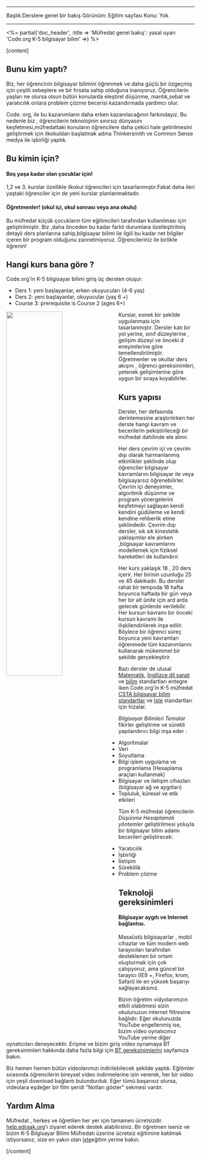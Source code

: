 * * *

Başlık:Derslere genel bir bakış Görünüm: Eğitim sayfası Konu: Yok

* * *

<%= partial('doc_header', :title => 'Müfredat genel bakış': yasal uyarı 'Code.org K-5 bilgisayar bilim' =>) %>

[content]

## Bunu kim yaptı?

Biz, her öğrencinin bilgisayar bilimini öğrenmek ve daha güçlü bir özgeçmiş için çeşitli sebeplere ve bir fırsata sahip olduğuna inanıyoruz. Öğrencilerin yaşları ne olursa olsun bütün konularda eleştirel düşünme, mantık,sebat ve yaratıcılık onlara problem çözme becerisi kazandırmada yardımcı olur.

Code. org, ile bu kazanımların daha erken kazanılacağının farkındayız. Bu nedenle biz , öğrencilerin teknolojinin sınırsız dünyasını keşfetmesi,müfredattaki konuların öğrencilere daha çekici hale getirilmesini geliştirmek için ilkokuldan başlatmak adına Thinkersmith ve Common Sense medya ile işbirliği yaptık.

## Bu kimin için?

#### Beş yaşa kadar olan çocuklar için!

1,2 ve 3. kurslar özellikle ilkokul öğrencileri için tasarlanmıştır.Fakat daha ileri yaştaki öğrenciler için de yeni kurslar planlanmaktadır.

#### Öğretmenler! (okul içi, okul sonrası veya ana okulu)

Bu müfredat küçük çocukların tüm eğitimcileri tarafından kullanılması için geliştirilmiştir. Biz ,daha önceden bu kadar farklı durumlara özelleştirilmiş detaylı ders planlarına sahip,bilgisayar bilimi ile ilgili bu kadar net bilgiler içeren bir program olduğunu zannetmiyoruz. Öğrencileriniz ile birlikte öğrenin!

## Hangi kurs bana göre ?

Code.org'in K-5 bilgisayar bilimi giriş üç dersten oluşur:

  * Ders 1: yeni başlayanlar, erken okuyucuları (4-6 yaş)
  * Ders 2: yeni başlayanlar, okuyucular (yaş 6 +)
  * Course 3: prerequisite is Course 2 (ages 6+)

<img src="courses.png" style="width: 50%; min-width: 300px; float: left;" />

Kurslar, esnek bir şekilde uygulanması için tasarlanmıştır. Dersler katı bir yol yerine, sınıf düzeylerine , gelişim düzeyi ve önceki d eneyimlerine göre temellendirilmiştir. Öğretmenler ve okullar ders akışını , öğrenci gereksinimleri, yetenek gelişimlerine göre uygun bir sıraya koyabilirler.

## Kurs yapısı

Dersler, her defasında derinlemesine araştırılırken her derste hangi kavram ve becerilerin pekiştirileceği bir müfredat dahilinde ele alınır.

Her ders çevrim içi ve çevrim dışı olarak harmanlanmış etkinlikler şeklinde olup öğrenciler bilgisayar kavramlarını bilgisayar ile veya bilgisayarsız öğrenebilirler. Çevrim içi deneyimler, algoritmik düşünme ve program yönergelerini keşfetmeyi sağlayan kendi kendini güdüleme ve kendi kendine rehberlik etme şeklindedir. Çevrim dışı dersler, sık sık kinestetik yaklaşımlar ele alırken ,bilgisayar kavramlarını modellemek için fiziksel hareketleri de kullandırır.

Her kurs yaklaşık 18 , 20 ders içerir. Her birinin uzunluğu 25 ve 45 dakikadır. Bu dersler rahat bir tempoda 18 hafta boyunca haftada bir gün veya her bir alt ünite için ard arda gelecek günlerde verilebilir. Her kursun kavramı bir önceki kursun kavramı ile ilişkilendirilerek inşa edilir. Böylece bir öğrenci süreç boyunca yeni kavramları öğrenmede tüm kazanımlarını kullanarak mükemmel bir şekilde gerçekleştirir.

Bazı dersler de ulusal [Matematik](http://www.corestandards.org/Math/), [İngilizce dil sanat](http://www.corestandards.org/ELA-Literacy/) ve [bilim](http://www.nextgenscience.org/next-generation-science-standards) standartları entegre iken Code.org'in K-5 müfredat [CSTA bilgisayar bilim standartlar](http://csta.acm.org/Curriculum/sub/K12Standards.html) ve [Iste](http://www.iste.org/STANDARDS) standartları için hizalar.

*Bilgisayar Bilimleri Temalar* fikirler geliştirme ve sürekli yapılandırıcı bilgi inşa eder :

  * Algoritmalar
  * Veri
  * Soyutlama
  * Bilgi işlem uygulama ve programlama (Hesaplama araçları kullanmak)
  * Bilgisayar ve iletişim cihazları (bilgisayar ağ ve aygıtları)
  * Topluluk, küresel ve etik etkileri

Tüm K-5 müfredat öğrencilerin *Düşünme Hesaplamalı yöntemler* geliştirilmesi yoluyla bir bilgisayar bilim adamı becerileri geliştirecek:

  * Yaratıcılık
  * İşbirliği
  * İletişim
  * Süreklilik
  * Problem çözme

## Teknoloji gereksinimleri

#### Bilgisayar aygıtı ve Internet bağlantısı.

Masaüstü bilgisayarlar , mobil cihazlar ve tüm modern web tarayıcıları tarafından desteklenen bir ortam oluşturmak için çok çalışıyoruz, ama güncel bir tarayıcı (IE9 +, Firefox, krom, Safari) ile en yüksek başarıyı sağlayacaksınız.

Bizim öğretim vidyolarımızın etkili olabilmesi sizin okulunuzun internet filtresine bağlıdır. Eğer okulunuzda YouTube engellenmiş ise, bizim video oynatıcımız YouTube yerine diğer oynatıcıları deneyecektir. Erişme ve bizim giriş video oynamaya BT gereksinimleri hakkında daha fazla bilgi için [BT gereksinimlerini](http://code.org/educate/it) sayfamıza bakın.

Biz hemen hemen bütün videolarımızı indirilebilecek şekilde yaptık. Eğitimler sırasında öğrencilerin bireysel video indirmelerine izin vererek, her bir video için yeşil download bağlantı bulundurduk. Eğer tümü başarısız olursa, videolara eşdeğer bir film şeridi "Notları göster" sekmesi vardır.

## Yardım Alma

Müfredat , herkes ve öğretilen her yer için tamamen ücretsizdir. [help.edraak.org](http://help.edraak.org)'ı ziyaret ederek destek alabilirsiniz. Bir öğretmen iseniz ve bizim K-5 Bilgisayar Bilimi Müfredatı üzerine ücretsiz eğitimine katılmak istiyorsanız, size en yakın olan [işte](http://code.org/k5)eğitim yerine bakın.

[/content]

<link rel="stylesheet" type="text/css" href="morestyle.css" />